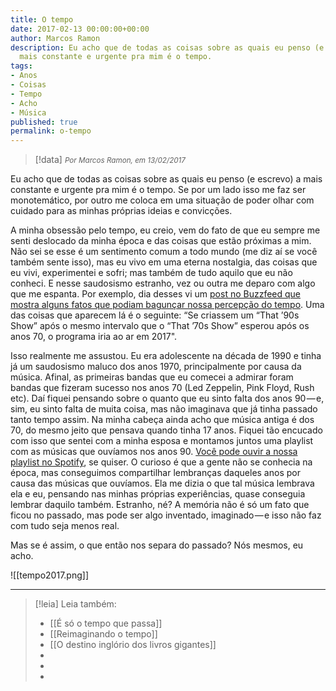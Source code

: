 ```yaml
---
title: O tempo
date: 2017-02-13 00:00:00+00:00
author: Marcos Ramon
description: Eu acho que de todas as coisas sobre as quais eu penso (e escrevo) a
  mais constante e urgente pra mim é o tempo.
tags:
- Anos
- Coisas
- Tempo
- Acho
- Música
published: true
permalink: o-tempo
---
```

> [!data] <small><i>Por Marcos Ramon, em 13/02/2017</i></small>

Eu acho que de todas as coisas sobre as quais eu penso (e escrevo) a mais constante e urgente pra mim é o tempo. Se por um lado isso me faz ser monotemático, por outro me coloca em uma situação de poder olhar com cuidado para as minhas próprias ideias e convicções.

A minha obsessão pelo tempo, eu creio, vem do fato de que eu sempre me senti deslocado da minha época e das coisas que estão próximas a mim. Não sei se esse é um sentimento comum a todo mundo (me diz aí se você também sente isso), mas eu vivo em uma eterna nostalgia, das coisas que eu vivi, experimentei e sofri; mas também de tudo aquilo que eu não conheci. E nesse saudosismo estranho, vez ou outra me deparo com algo que me espanta. Por exemplo, dia desses vi um [post no Buzzfeed que mostra alguns fatos que podiam bagunçar nossa percepção do tempo](https://www.buzzfeed.com/andyneuenschwander/17-fatos-que-vao-baguncar-totalmente-a-sua-percepcao-de-temp?utm_term=.wuqvN3RK2#.qvAyBkAG4). Uma das coisas que aparecem lá é o seguinte: “Se criassem um “That ’90s Show” após o mesmo intervalo que o “That ’70s Show” esperou após os anos 70, o programa iria ao ar em 2017".

Isso realmente me assustou. Eu era adolescente na década de 1990 e tinha já um saudosismo maluco dos anos 1970, principalmente por causa da música. Afinal, as primeiras bandas que eu comecei a admirar foram bandas que fizeram sucesso nos anos 70 (Led Zeppelin, Pink Floyd, Rush etc). Daí fiquei pensando sobre o quanto que eu sinto falta dos anos 90 — e, sim, eu sinto falta de muita coisa, mas não imaginava que já tinha passado tanto tempo assim. Na minha cabeça ainda acho que música antiga é dos 70, do mesmo jeito que pensava quando tinha 17 anos. Fiquei tão encucado com isso que sentei com a minha esposa e montamos juntos uma playlist com as músicas que ouvíamos nos anos 90. [Você pode ouvir a nossa playlist no Spotify](https://open.spotify.com/user/marcosramon/playlist/7FxybrmbjGus35E88gYb9v), se quiser. O curioso é que a gente não se conhecia na época, mas conseguimos compartilhar lembranças daqueles anos por causa das músicas que ouvíamos. Ela me dizia o que tal música lembrava ela e eu, pensando nas minhas próprias experiências, quase conseguia lembrar daquilo também. Estranho, né? A memória não é só um fato que ficou no passado, mas pode ser algo inventado, imaginado — e isso não faz com tudo seja menos real.

Mas se é assim, o que então nos separa do passado? Nós mesmos, eu acho.

![[tempo2017.png]]



---
> [!leia] Leia também:
> - [[É só o tempo que passa]]
> - [[Reimaginando o tempo]]
> - [[O destino inglório dos livros gigantes]]
> -
> -
> -
